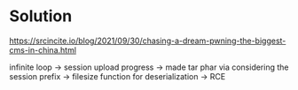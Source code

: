 # Solution


<https://srcincite.io/blog/2021/09/30/chasing-a-dream-pwning-the-biggest-cms-in-china.html>

infinite loop -> session upload progress -> made tar phar via considering the session prefix -> filesize function for deserialization -> RCE